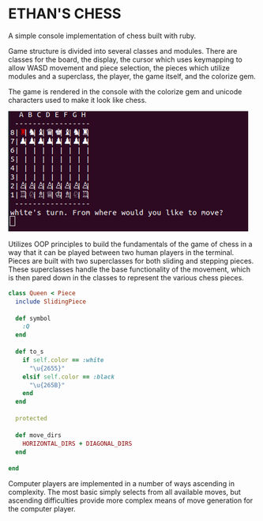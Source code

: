 # ETHAN'S CHESS

A simple console implementation of chess built with ruby.

Game structure is divided into several classes and modules. There are classes for the board,
the display, the cursor which uses keymapping to allow WASD movement and piece selection,
the pieces which utilize modules and a superclass, the player, the game itself, and the colorize gem.

The game is rendered in the console with the colorize gem and unicode characters used
to make it look like chess.

![screenshot](Chess/images/ss.png)

Utilizes OOP principles to build the fundamentals of the game of chess in a way that
it can be played between two human players in the terminal. Pieces are built with two superclasses for
both sliding and stepping pieces.  These superclasses handle the base functionality of the movement,
which is then pared down in the classes to represent the various chess pieces.

```ruby
class Queen < Piece
  include SlidingPiece

  def symbol
    :Q
  end

  def to_s
    if self.color == :white
      "\u{2655}"
    elsif self.color == :black
      "\u{265B}"
    end
  end

  protected

  def move_dirs
    HORIZONTAL_DIRS + DIAGONAL_DIRS
  end

end
```

Computer players are implemented in a number of ways ascending in complexity.  The most basic
simply selects from all available moves, but ascending difficulties provide more complex means of
move generation for the computer player.
